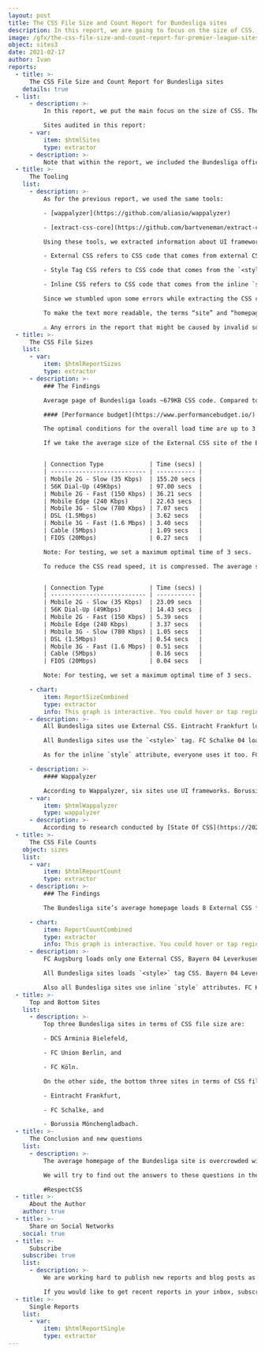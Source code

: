 ```yaml
---
layout: post
title: The CSS File Size and Count Report for Bundesliga sites
description: In this report, we are going to focus on the size of CSS. The aim of the report is to understand how much CSS code is needed to build a site.
image: /gfx/the-css-file-size-and-count-report-for-premier-league-sites.jpg
object: sites3
date: 2021-02-17
author: Ivan
reports:
  - title: >-
      The CSS File Size and Count Report for Bundesliga sites
    details: true
  - list:
      - description: >-
          In this report, we put the main focus on the size of CSS. The goal of the report is to show how much CSS is needed to create a site.

          Sites audited in this report:
      - var:
          item: $htmlSites
          type: extractor
      - description: >-
          Note that within the report, we included the Bundesliga official site,and all its clubs except FC Bayern Munich due to the impossibility of drawing their CSS.
  - title: >-
      The Tooling
    list:
      - description: >-
          As for the previous report, we used the same tools:

          - [wappalyzer](https://github.com/aliasio/wappalyzer)

          - [extract-css-core](https://github.com/bartveneman/extract-css-core)

          Using these tools, we extracted information about UI frameworks and the size of External CSS, Style tag CSS, and Inline CSS, where:

          - External CSS refers to CSS code that comes from external CSS files,

          - Style Tag CSS refers to CSS code that comes from the `<style>` tags, and

          - Inline CSS refers to CSS code that comes from the inline `style` attributes.

          Since we stumbled upon some errors while extracting the CSS code from these sites, like repetitive CSS files or `<style>` tags, we removed it from the report. The data collected might slightly differ from the actual data, but it still close enough to get the “big picture” about CSS sizes.

          To make the text more readable, the terms “site” and “homepage” refer to the same thing: the site’s homepage.

          ⚠️ Any errors in the report that might be caused by invalid software are not deliberate and should be considered as such.
  - title: >-
      The CSS File Sizes
    list:
      - var:
          item: $htmlReportSizes
          type: extractor
      - description: >-
          ### The Findings

          Average page of Bundesliga loads ~679KB CSS code. Compared to the Premier League report, it is 4.09% less CSS code. ~90.9% of the CSS code comes from the External CSS file, ~8.73% comes from the `<style>` tags, and ~0.36% comes from the inline `style` attribute. Compared to the Premier League report we learn that the average Bundesliga site uses ~6.48% more External CSS, ~7.31% less CSS coming from the `<style>` tag and ~0.02% more inline `style` CSS.

          #### [Performance budget](https://www.performancebudget.io/)

          The optimal conditions for the overall load time are up to 3 seconds. Although all website items such as HTML, JS, Images, Video and Fonts are viewed for overall load, we will only focus on the load speed of CSS.

          If we take the average size of the External CSS site of the Bundesliga which is 617.66KB we get the following load speeds:


          | Connection Type             | Time (secs) |
          | --------------------------- | ----------- |
          | Mobile 2G - Slow (35 Kbps)  | 155.20 secs |
          | 56K Dial-Up (49Kbps)        | 97.00 secs  |
          | Mobile 2G - Fast (150 Kbps) | 36.21 secs  |
          | Mobile Edge (240 Kbps)      | 22.63 secs  |
          | Mobile 3G - Slow (780 Kbps) | 7.07 secs   |
          | DSL (1.5Mbps)               | 3.62 secs   |
          | Mobile 3G - Fast (1.6 Mbps) | 3.40 secs   |
          | Cable (5Mbps)               | 1.09 secs   |
          | FIOS (20Mbps)               | 0.27 secs   |

          Note: For testing, we set a maximum optimal time of 3 secs.

          To reduce the CSS read speed, it is compressed. The average size of a Gzip CSS Bundesliga site is ~100.26KB. If we take this value, we get the following results:


          | Connection Type             | Time (secs) |
          | --------------------------- | ----------- |
          | Mobile 2G - Slow (35 Kbps)  | 23.09 secs  |
          | 56K Dial-Up (49Kbps)        | 14.43 secs  |
          | Mobile 2G - Fast (150 Kbps) | 5.39 secs   |
          | Mobile Edge (240 Kbps)      | 3.37 secs   |
          | Mobile 3G - Slow (780 Kbps) | 1.05 secs   |
          | DSL (1.5Mbps)               | 0.54 secs   |
          | Mobile 3G - Fast (1.6 Mbps) | 0.51 secs   |
          | Cable (5Mbps)               | 0.16 secs   |
          | FIOS (20Mbps)               | 0.04 secs   |

          Note: For testing, we set a maximum optimal time of 3 secs.

      - chart:
          item: ReportSizeCombined
          type: extractor
          info: This graph is interactive. You could hover or tap regions to see extra information and enable or disable specific metric by clicking on a label below graph.
      - description: >-
          All Bundesliga sites use External CSS. Eintracht Frankfurt loads almost 1.5MB, Borussia Mönchengladbach and FC Schalke 04 use about ~ 1MB.

          All Bundesliga sites use the `<style>` tag. FC Schalke 04 loads most with 230.07KB, followed by TSG Hoffenheim with 229.08KB. Most contain size only in Bites.

          As for the inline `style` attribute, everyone uses it too. FC Union Berlin uses the most with 9.84KB, twice less DSC Arminia Bielefeld and SV Werder Bremen, and the least FC Köln with 422B.

      - description: >-
          #### Wappalyzer

          According to Wappalyzer, six sites use UI frameworks. Borussia Dortmund GmbH uses Materialize CSS, TSG Hoffenheim, Sport-Club Freiburg, Hertha Berlin, FC Schalke 04, FSV Mainz 05 using Bootstrap.
      - var:
          item: $htmlWappalyzer
          type: wappalyzer
      - description: >-
          According to research conducted by [State Of CSS](https://2020.stateofcss.com/en-US/technologies/css-frameworks/), we can see that satisfaction, interest, usage, and awareness ratio rankings for Bootstrap are declining, while for Materialize CSS is rising.
  - title: >-
      The CSS File Counts
    object: sizes
    list:
      - var:
          item: $htmlReportCount
          type: extractor
      - description: >-
          ### The Findings

          The Bundesliga site’s average homepage loads 8 External CSS files, 4 `<style>` tags, and 30 `style` attributes.

      - chart:
          item: ReportCountCombined
          type: extractor
          info: This graph is interactive. You could hover or tap regions to see extra information and enable or disable specific metric by clicking on a label below graph.
      - description: >-
          FC Augsburg loads only one External CSS, Bayern 04 Leverkusen and FC Union Berlin loads two External CSS each, while the Bundesliga site loads 40 External CSS.

          All Bundesliga sites loads `<style>` tag CSS. Bayern 04 Leverkusen, Borussia Mönchengladbach, Eintracht Frankfurt, FSV Mainz 05 and Hertha Berlin loads one `<style>` tag CSS, while on the Bundesliga site loads 39 <style> tag CSS. Other clubs range from 2 to 8 <style> tag CSS.

          Also all Bundesliga sites use inline `style` attributes. FC Köln, VfB Stuttgart and VfL Wolfsburg use only a few `style` attributes, DCS Arminia Bielefeld and SV Werder Bremen use about 60 `style` attributes, while FC Union Berlin uses as many as 154 `style` attributes.
  - title: >-
      Top and Bottom Sites
    list:
      - description: >-
          Top three Bundesliga sites in terms of CSS file size are:

          - DCS Arminia Bielefeld,

          - FC Union Berlin, and

          - FC Köln.

          On the other side, the bottom three sites in terms of CSS file size are:

          - Eintracht Frankfurt,

          - FC Schalke, and

          - Borussia Mönchengladbach.
  - title: >-
      The Conclusion and new questions
    list:
      - description: >-
          The average homepage of the Bundesliga site is overcrowded with CSS. Compared to the Premier League we see a slight decrease, but it is still much more than the average website. According to the [httparhive](https://httparchive.org/reports/page-weight#bytesCss) report we see that the sum of transfer size kilobytes of all external stylesheets requested by the page for median desktop is 73.3KB, while for median mobile it is 68.7KB. If we look at the last 3 years, there is an increase of more than 30% in the size of the CSS file. This raises the question why is this so? Did the pages really get that much bigger or did new CSS accumulate over time and an increasing amount of unused CSS emerge?

          We will try to find out the answers to these questions in the following reports. Until then, write quality CSS, because all you need is respect and love for CSS.

          #RespectCSS
  - title: >-
      About the Author
    author: true
  - title: >-
      Share on Social Networks
    social: true
  - title: >-
      Subscribe
    subscribe: true
    list:
      - description: >-
          We are working hard to publish new reports and blog posts as soon as possible.

          If you would like to get recent reports in your inbox, subscribe here!
  - title: >-
      Single Reports
    list:
      - var:
          item: $htmlReportSingle
          type: extractor
---
```

